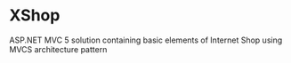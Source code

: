 # XShop
ASP.NET MVC 5 solution containing basic elements of Internet Shop using MVCS architecture pattern
